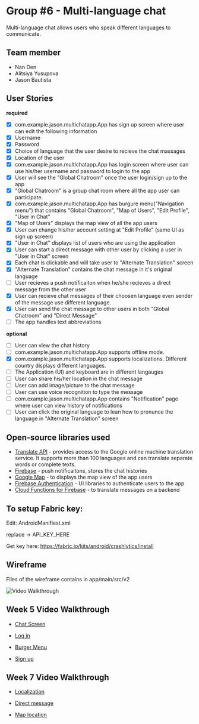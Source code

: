 # Group #6 - Multi-language chat

Multi-language chat allows users who speak different languages to communicate.  


## Team member 

*   Nan Den
*   Alitsiya Yusupova
*   Jason Bautista


## User Stories

**required** 

* [x] com.example.jason.multichatapp.App has sign up screen where user can edit the following information
 * [x] Username
 * [x] Password 
 * [x] Choice of language that the user desire to recieve the chat massages 
 * [x] Location of the user  
* [x] com.example.jason.multichatapp.App has login screen where user can use his/her username and password to login to the app
* [x] User will see the "Global Chatroom" once the user login/sign up to the app
 * [x] "Global Chatroom" is a group chat room where all the app user can participate.
* [x] com.example.jason.multichatapp.App has burgure menu("Navigation menu") that contains "Global Chatroom", "Map of Users", "Edit Profile", "User in Chat"
 * [x] "Map of Users" displays the map view of all the app users 
 * [x] User can change his/her account setting at "Edit Profile" (same UI as sign up screen)
 * [x] "User in Chat" displays list of users who are using the application 
* [x] User can start a direct message with other user by clicking a user in "User in Chat" screen
* [x] Each chat is clickable and will take user to "Alternate Translation" screen 
 * [x] "Alternate Translation" contains the chat message in it's original language
* [ ] User recieves a push notificaiton when he/she recieves a direct message from the other user 
* [x] User can recieve chat messages of their choosen language even sender of the message use different language.
* [x] User can send the chat message to other users in both "Global Chatroom" and "Direct Message" 
* [ ] The app handles text abbreviations 
  
**optional**
* [ ] User can view the chat history 
* [ ] com.example.jason.multichatapp.App supports offline mode.
* [x] com.example.jason.multichatapp.App supports localizations. Different country displays different languages.
* [ ] The Application (UI) and keyboard are in different langauges
* [ ] User can share his/her location in the chat message 
* [ ] User can add image/picture to the chat message
* [ ] User can use voice recognition to type the message
* [ ] com.example.jason.multichatapp.App contains "Notification" page where user can view history of notifications
* [ ] User can click the original language to lean how to pronunce the language in "Alternate Translation" screen 

## Open-source libraries used

- [Translate API](https://cloud.google.com/translate/docs/) - provides access to the Google online machine translation service. It supports more than 100 languages and can translate separate words or complete texts.
- [Firebase](https://firebase.google.com/) - push notificaitons, stores the chat histories 
- [Google Map](https://developers.google.com/maps/android/) - to displays the map view of the app users
- [Firebase Authentication](https://firebase.google.com/docs/auth/)  - UI libraries to authenticate users to the app
- [Cloud Functions for Firebase](https://firebase.google.com/docs/functions/) - to translate messages on a backend
## To setup Fabric key:

Edit:
AndroidManifiest.xml

replace -> API_KEY_HERE

Get key here: 
https://fabric.io/kits/android/crashlytics/install

## Wireframe

Files of the wireframe contains in app/main/src/v2

<img src='https://i.imgur.com/x13ys3I.gif' title='Video Walkthrough' alt='Video Walkthrough' />

## Week 5 Video Walkthrough

* [Chat Screen](https://i.imgur.com/sP24CfY.gif)

* [Log in](https://i.imgur.com/7uOaPsh.gif)


* [Burger Menu](https://i.imgur.com/IqlSDPK.gif)


* [Sign up](https://i.imgur.com/PQRiO96.gif)

## Week 7 Video Walkthrough

* [Localization](https://i.imgur.com/NRyFWvM.gif)

* [Direct message](https://i.imgur.com/RHfRSTR.gif)

* [Map location](https://i.imgur.com/1mvOpqQ.gif)
